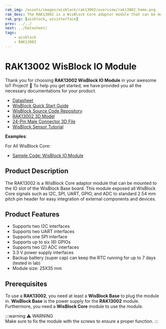 ```yaml
---
rak_img: /assets/images/wisblock/rak13002/overview/rak13002_home.png
rak_desc: The RAK13002 is a WisBlock Core adaptor module that can be mounted to the IO slot of WisBlock Base board. This module exposed all WisBlock Core signals to male pin header, such as I2C, SPI, UART, GPIO, ADC, etc.
rak_grp: [wisblock, wisinterface]
prev: ../../
next: ../Datasheet/
tags:
    - wisblock
    - RAK13002
---
```


# RAK13002 WisBlock IO Module

Thank you for choosing **RAK13002 WisBlock IO Module** in your awesome IoT Project! 🎉 To help you get started, we have provided you all the necessary documentations for your product.

* [Datasheet](../Datasheet/)
* <a href="../../Quickstart/" target="_blank">WisBlock Quick Start Guide</a>
* [WisBlock Source Code Repository](https://github.com/RAKWireless/WisBlock/)
* [RAK13002 3D Model](https://downloads.rakwireless.com/3D_File/WisBlock/3D_RAK13002.stp)
* [24-Pin Male Connector 3D File](https://downloads.rakwireless.com/3D_File/Accessory/WisConnector/M24S1003K6M.stp)
* [WisBlock Sensor Tutorial](/Knowledge-Hub/Learn/WisBlock-Sensor-Tutorial/)

**Examples**: 

For All WisBlock Core:

* [Sample Code: WisBlock IO Module](https://github.com/RAKWireless/WisBlock/tree/master/examples)

## Product Description

The RAK13002 is a WisBlock Core adaptor module that can be mounted to the IO slot of the WisBlock Base board. This module exposed all WisBlock Core signals such as I2C, SPI, UART, GPIO, and ADC to standard 2.54&nbsp;mm pitch pin header for easy integration of external components and devices.

## Product Features

- Supports two I2C interfaces
- Supports two UART interfaces
- Supports one SPI interface
- Supports up to six (6) GPIOs
- Supports two (2) ADC interfaces
- 3.3&nbsp;V power supply interfaces
- Backup battery (super cap) can keep the RTC running for up to 7 days (tested in lab)
- Module size: 25X35&nbsp;mm

## Prerequisites

To use a **RAK13002**, you need at least a **WisBlock Base** to plug the module in. **WisBlock Base** is the power supply for the **RAK13002** module. Furthermore, you need a **WisBlock Core** module to use the module.

:::warning ⚠️ WARNING    
Make sure to fix the module with the screws to ensure a proper function.
:::